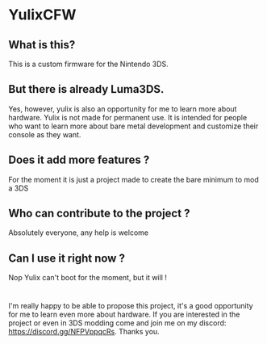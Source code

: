 # YulixCFW

## What is this?
This is a custom firmware for the Nintendo 3DS.

## But there is already Luma3DS.
Yes, however, yulix is also an opportunity for me to learn more about hardware. Yulix is not made for permanent use. It is intended for people who want to learn more about bare metal development and customize their console as they want.

## Does it add more features ?
For the moment it is just a project made to create the bare minimum to mod a 3DS

## Who can contribute to the project ?
Absolutely everyone, any help is welcome

## Can I use it right now ?
Nop Yulix can't boot for the moment, but it will !


#
I'm really happy to be able to propose this project, it's a good opportunity for me to learn even more about hardware. If you are interested in the project or even in 3DS modding come and join me on my discord: https://discord.gg/NFPVppqcRs. Thanks you.